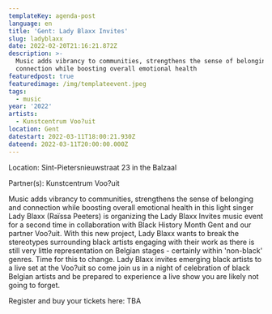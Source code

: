 ```yaml
---
templateKey: agenda-post
language: en
title: 'Gent: Lady Blaxx Invites'
slug: ladyblaxx
date: 2022-02-20T21:16:21.872Z
description: >-
  Music adds vibrancy to communities, strengthens the sense of belonging and
  connection while boosting overall emotional health 
featuredpost: true
featuredimage: /img/templateevent.jpeg
tags:
  - music
year: '2022'
artists:
  - Kunstcentrum Voo?uit
location: Gent
datestart: 2022-03-11T18:00:21.930Z
dateend: 2022-03-11T20:00:00.000Z
---
```

Location: Sint-Pietersnieuwstraat 23 in the Balzaal

Partner(s): Kunstcentrum Voo?uit

Music adds vibrancy to communities, strengthens the sense of belonging and connection while boosting overall emotional health in this light singer Lady Blaxx (Raïssa Peeters) is organizing the Lady Blaxx Invites music event for a second time in collaboration with Black History Month Gent and our partner Voo?uit. With this new project, Lady Blaxx wants to break the stereotypes surrounding black artists engaging with their work as there is still very little representation on Belgian stages - certainly within 'non-black' genres. Time for this to change. Lady Blaxx invites emerging black artists to a live set at the Voo?uit so come join us in a night of celebration of black Belgian artists and be prepared to experience a live show you are likely not going to forget.

Register and buy your tickets here: TBA
